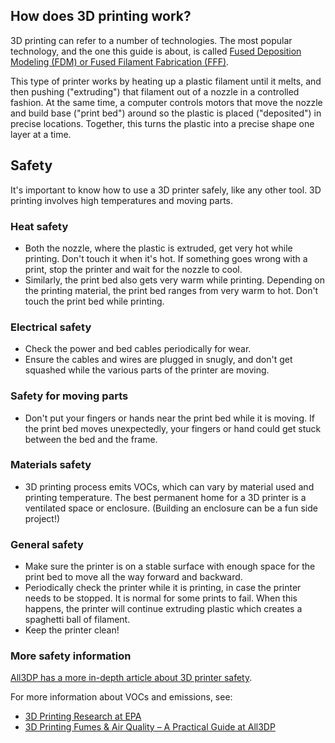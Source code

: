 ## How does 3D printing work?

3D printing can refer to a number of technologies. The most popular technology,
and the one this guide is about, is called
[Fused Deposition Modeling (FDM) or Fused Filament Fabrication (FFF)][wiki-fff].

This type of printer works by heating up a plastic filament until it melts, and
then pushing ("extruding") that filament out of a nozzle in a controlled
fashion. At the same time, a computer controls motors that move the nozzle and
build base ("print bed") around so the plastic is placed ("deposited") in
precise locations. Together, this turns the plastic into a precise shape one
layer at a time.

## Safety

It's important to know how to use a 3D printer safely, like any other tool. 3D
printing involves high temperatures and moving parts.

### Heat safety

* Both the nozzle, where the plastic is extruded, get very hot while printing.
  Don't touch it when it's hot. If something goes wrong with a print, stop the
  printer and wait for the nozzle to cool.
* Similarly, the print bed also gets very warm while printing. Depending on the
  printing material, the print bed ranges from very warm to hot. Don't touch the
  print bed while printing.

### Electrical safety

* Check the power and bed cables periodically for wear.
* Ensure the cables and wires are plugged in snugly, and don't get squashed
  while the various parts of the printer are moving.

### Safety for moving parts

* Don't put your fingers or hands near the print bed while it is moving. If the
  print bed moves unexpectedly, your fingers or hand could get stuck between the
  bed and the frame.

### Materials safety

* 3D printing process emits VOCs, which can vary by material used and printing
  temperature. The best permanent home for a 3D printer is a ventilated space or
  enclosure. (Building an enclosure can be a fun side project!)

### General safety

* Make sure the printer is on a stable surface with enough space for the print
  bed to move all the way forward and backward.
* Periodically check the printer while it is printing, in case the printer needs
  to be stopped. It is normal for some prints to fail. When this happens, the
  printer will continue extruding plastic which creates a spaghetti ball of
  filament.
* Keep the printer clean!

### More safety information

[All3DP has a more in-depth article about 3D printer safety][all3dp-printer-safety].

For more information about VOCs and emissions, see:

* [3D Printing Research at EPA][epa-3d-printing-research]
* [3D Printing Fumes & Air Quality – A Practical Guide at All3DP][all3dp-fumes-air-quality]


[all3dp-printer-safety]: https://all3dp.com/2/3d-printing-safety-simply-explained/
[wiki-fff]: https://en.wikipedia.org/wiki/Fused_filament_fabrication
[epa-3d-printing-research]: https://www.epa.gov/chemical-research/3d-printing-research-epa
[all3dp-fumes-air-quality]: https://all3dp.com/1/3d-printing-emissions-air-quality/
